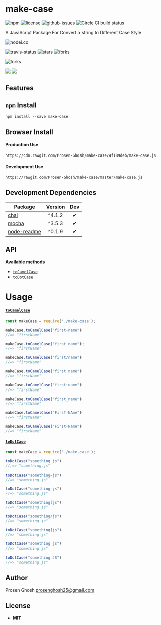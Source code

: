 # make-case

![npm](https://img.shields.io/npm/v/make-case.svg) ![license](https://img.shields.io/npm/l/make-case.svg) ![github-issues](https://img.shields.io/github/issues/Prosen-Ghosh/make-case.svg)  ![Circle CI build status](https://circleci.com/gh/Prosen-Ghosh/make-case.svg?style=svg)

A JavaScript Package For Convert a string to Different Case Style

![nodei.co](https://nodei.co/npm/make-case.png?downloads=true&downloadRank=true&stars=true)

![travis-status](https://img.shields.io/travis/Prosen-Ghosh/make-case.svg)
![stars](https://img.shields.io/github/stars/Prosen-Ghosh/make-case.svg)
![forks](https://img.shields.io/github/forks/Prosen-Ghosh/make-case.svg)

![forks](https://img.shields.io/github/forks/Prosen-Ghosh/make-case.svg)

![](https://david-dm.org/Prosen-Ghosh/make-case/status.svg)
![](https://david-dm.org/Prosen-Ghosh/make-case/dev-status.svg)

## Features


## `npm` Install

`npm install --save make-case`

## Browser Install

#### Production Use
`https://cdn.rawgit.com/Prosen-Ghosh/make-case/4f189deb/make-case.js`

#### Development Use

`https://rawgit.com/Prosen-Ghosh/make-case/master/make-case.js`

## Development Dependencies

Package | Version | Dev
--- |:---:|:---:
[chai](https://www.npmjs.com/package/chai) | ^4.1.2 | ✔
[mocha](https://www.npmjs.com/package/mocha) | ^3.5.3 | ✔
[node-readme](https://www.npmjs.com/package/node-readme) | ^0.1.9 | ✔

## API

**Available methods**
- [`toCamelCase`](https://www.npmjs.com/package/make-case#tocamelcase)
- [`toDotCase`](https://www.npmjs.com/package/make-case#todotcase)


# Usage

#### [`toCamelCase`](https://www.npmjs.com/package/make-case#tocamelcase)

```javascript
const makeCase = require('./make-case');

makeCase.toCamelCase("first-name")
//=> "firstName"

makeCase.toCamelCase("first name");
//=> "firstName"

makeCase.toCamelCase("first/name")
//=> "firstName"

makeCase.toCamelCase("first.name")
//=> "firstName"

makeCase.toCamelCase("first~name")
//=> "firstName"

makeCase.toCamelCase("first_name")
//=> "firstName"

makeCase.toCamelCase("FirsT-NAme")
//=> "firstName"

makeCase.toCamelCase("First-Name")
//=> "firstName"
```

#### [`toDotCase`](https://www.npmjs.com/package/make-case#todotcase)

```javascript
const makeCase = require('./make-case');

toDotCase("something_js")
//;=> "something.js"

toDotCase("something~js")
//=> "something.js"

toDotCase("something-js")
//=> "something.js"

toDotCase("something[js")
//=> "something.js"

toDotCase("something/js")
//=> "something.js"

toDotCase("something]js")
//=> "something.js"

toDotCase("something js")
//=> "something.js"

toDotCase("something JS")
//=> "something.js"

```
## Author

Prosen Ghosh <prosenghosh25@gmail.com>

## License

 - **MIT**
